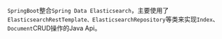 `SpringBoot`整合`Spring Data Elasticsearch`，主要使用了`ElasticsearchRestTemplate、ElasticsearchRepository`等类来实现`Index`、`Document`CRUD操作的Java Api。
